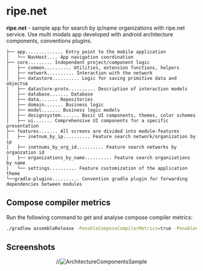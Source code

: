 # ripe.net

<b>ripe.net</b> - sample app for search by ip/name organizations with ripe.net service. Use multi modals app developed with android architecture components, conventions plugins.

``` text
├── app.............. Entry point to the mobile application
│   └── NavHost.... App navigation coordination
├── core......... Independent project/component logic
│   ├── common.......... Utilities, extension functions, helpers
│   ├── network.......... Interaction with the network
│   ├── datastore.......... Logic for saving primitive data and objectsв
│   ├── datastore-proto.......... Description of interaction models
│   ├── database....... Database
│   ├── data....... Repositories
│   ├── domain....... Business logic
│   ├── model....... Business logic models
│   ├── designsystem....... Basic UI components, themes, color schemes
│   ├── ui....... Comprehensive UI components for a specific presentation
├── features....... All screens are divided into module-features
│   ├── inetnum_by_ip.......... Feature search network/organization by ip
│   ├── inetnums_by_org_id.......... Feature search networks by organzation id
│   ├── organizations_by_name.......... Feature search organizations by name
│   └── settings.......... Feature customization of the application theme
└──gradle-plugins.......... Convention gradle plugin for forwarding dependencies between modules
```

## Compose compiler metrics

Run the following command to get and analyse compose compiler metrics:

```bash
./gradlew assembleRelease -PenableComposeCompilerMetrics=true -PenableComposeCompilerReports=true
```

## Screenshots
<p align="center">
  <a>
    //<img alt="ArchitectureComponentsSample" src="https://github.com/zorin-egor/ripedotnet/assets/13707343/c8727676-6315-4d06-8697-22e04cc46217testtes" />
  </a>
</p>
